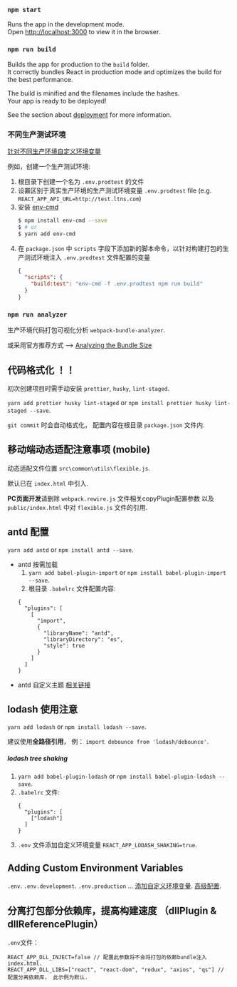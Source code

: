 ### `npm start`

Runs the app in the development mode.<br>
Open [http://localhost:3000](http://localhost:3000) to view it in the browser.

### `npm run build`

Builds the app for production to the `build` folder.<br>
It correctly bundles React in production mode and optimizes the build for the best performance.

The build is minified and the filenames include the hashes.<br>
Your app is ready to be deployed!

See the section about [deployment](https://create-react-app.dev/docs/deployment/) for more information.

### 不同生产测试环境

[针对不同生产环境自定义环境变量](https://create-react-app.dev/docs/deployment/#customizing-environment-variables-for-arbitrary-build-environments)

例如，创建一个生产测试环境:

1. 根目录下创建一个名为 `.env.prodtest` 的文件
2. 设置区别于真实生产环境的生产测试环境变量 `.env.prodtest` file (e.g. `REACT_APP_API_URL=http://test.ltns.com`)
3. 安装 [env-cmd](https://www.npmjs.com/package/env-cmd)
   ```sh
   $ npm install env-cmd --save
   $ # or
   $ yarn add env-cmd
   ```
4. 在 `package.json` 中 `scripts` 字段下添加新的脚本命令，以针对构建打包的生产测试环境注入 `.env.prodtest` 文件配置的变量
   ```json
   {
     "scripts": {
       "build:test": "env-cmd -f .env.prodtest npm run build"
     }
   }
   ```

### `npm run analyzer`

生产环境代码打包可视化分析 `webpack-bundle-analyzer`.

或采用官方推荐方式 --> [Analyzing the Bundle Size](https://create-react-app.dev/docs/analyzing-the-bundle-size/)

## 代码格式化 ！！
初次创建项目时需手动安装 `prettier`, `husky`, `lint-staged`. 

`yarn add prettier husky lint-staged` or `npm install prettier husky lint-staged --save`.

`git commit` 时会自动格式化， 配置内容在根目录 `package.json` 文件内.

## 移动端动态适配注意事项 (mobile)
动态适配文件位置 `src\common\utils\flexible.js`.

默认已在 `index.html` 中引入.

**PC页面开发**请删除 `webpack.rewire.js` 文件相关copyPlugin配置参数 以及 `public/index.html` 中对 `flexible.js` 文件的引用.

## antd 配置
`yarn add antd` or `npm install antd --save`.
- antd 按需加载
  1. `yarn add babel-plugin-import` or `npm install babel-plugin-import --save`.
  2. 根目录 `.babelrc` 文件配置内容:
  ```
  {
    "plugins": [
      [
        "import", 
        { 
          "libraryName": "antd", 
          "libraryDirectory": "es", 
          "style": true 
        }
      ]
    ]
  }
  ```
- antd 自定义主题 [相关链接](https://ant.design/docs/react/customize-theme-cn)
    
## lodash 使用注意
`yarn add lodash` or `npm install lodash --save`.

建议使用**全路径引用**， 例： `import debounce from 'lodash/debounce'`.

##### lodash tree shaking
1. `yarn add babel-plugin-lodash` or `npm install babel-plugin-lodash --save`.
2. `.babelrc` 文件:
    ```
    {
      "plugins": [
        ["lodash"]
      ]
    }
    ```
3. `.env` 文件添加自定义环境变量 `REACT_APP_LODASH_SHAKING=true`.

## Adding Custom Environment Variables
`.env`. `.env.development`. `.env.production` ... [添加自定义环境变量](https://create-react-app.dev/docs/adding-custom-environment-variables/). [高级配置](https://create-react-app.dev/docs/advanced-configuration/).

## 分离打包部分依赖库，提高构建速度 （dllPlugin & dllReferencePlugin）
`.env`文件：
```
REACT_APP_DLL_INJECT=false // 配置此参数将不会将打包的依赖bundle注入index.html.
REACT_APP_DLL_LIBS=["react", "react-dom", "redux", "axios", "qs"] // 配置分离依赖库， 此示例为默认.
```


